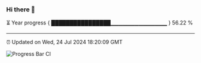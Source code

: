 ### Hi there 👋

⏳ Year progress { ████████████████▁▁▁▁▁▁▁▁▁▁▁▁▁▁ } 56.22 %

---

⏰ Updated on Wed, 24 Jul 2024 18:20:09 GMT

![Progress Bar CI](https://github.com/liununu/liununu/workflows/Progress%20Bar%20CI/badge.svg)
